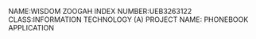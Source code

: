 NAME:WISDOM ZOOGAH
INDEX NUMBER:UEB3263122
CLASS:INFORMATION TECHNOLOGY (A)
PROJECT NAME: PHONEBOOK APPLICATION
